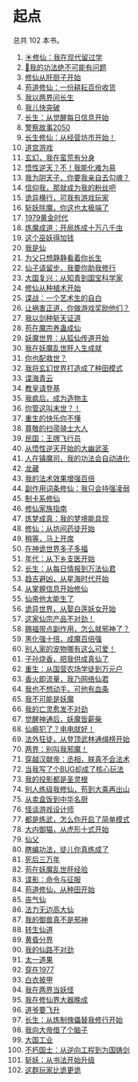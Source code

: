# 起点

<div id = "首"></div>
<script src = "../js/首.js"></script>

总共 102 本书。

<ol>
<li><a href = "https://m.qidian.com/book/1040257435/">☀️修仙：我在现代留过学</a></li>
<li><a href = "https://m.qidian.com/book/1040394500/">🌙我的功法绝不可能有问题</a></li>
<li><a href = "https://m.qidian.com/book/1040421285/">修仙从肝厨子开始</a></li>
<li><a href = "https://m.qidian.com/book/1040165235/">苟道修仙：一份耕耘百份收货</a></li>
<li><a href = "https://m.qidian.com/book/1039830969/">我以两界问长生</a></li>
<li><a href = "https://m.qidian.com/book/1040477176/">我儿快突破</a></li>
<li><a href = "https://m.qidian.com/book/1040219859/">长生：从觉醒每日信息开始</a></li>
<li><a href = "https://m.qidian.com/book/1038164068/">警察故事2050</a></li>
<li><a href = "https://m.qidian.com/book/1040309035/">长生修仙：从经营坊市开始！</a></li>
<li><a href = "https://m.qidian.com/book/1040434884/">道宫游戏</a></li>
<li><a href = "https://m.qidian.com/book/1040156444/">玄幻，我在蛮荒有分身</a></li>
<li><a href = "https://m.qidian.com/book/1040355724/">悟性逆天？不！我能化难为易</a></li>
<li><a href = "https://m.qidian.com/book/1040286769/">我为阴天子，你要我亲自去勾魂？</a></li>
<li><a href = "https://m.qidian.com/book/1040183554/">信仰我，那就成为我的粉丝吧</a></li>
<li><a href = "https://m.qidian.com/book/1040321196/">诡异横行，可我有游戏玩家</a></li>
<li><a href = "https://m.qidian.com/book/1040352968/">斩妖除魔，你这也太极端了</a></li>
<li><a href = "https://m.qidian.com/book/1039689097/">1979黄金时代</a></li>
<li><a href = "https://m.qidian.com/book/1040304999/">炼魔成道：开局炼成十万八千虫</a></li>
<li><a href = "https://m.qidian.com/book/1038514258/">这个巫妖得加钱</a></li>
<li><a href = "https://m.qidian.com/book/1040153111/">我是仙</a></li>
<li><a href = "https://m.qidian.com/book/1040263686/">为父只想静静看着你长生</a></li>
<li><a href = "https://m.qidian.com/book/1039930692/">仙子请留步，我要你助我修行</a></li>
<li><a href = "https://m.qidian.com/book/1040162455/">大国复兴：从知青到国宝科学家</a></li>
<li><a href = "https://m.qidian.com/book/1040202262/">修仙从种植术开始</a></li>
<li><a href = "https://m.qidian.com/book/1040241533/">谍战：一个艺术生的自白</a></li>
<li><a href = "https://m.qidian.com/book/1040332673/">让祸害正道，你做游戏奖励他们？</a></li>
<li><a href = "https://m.qidian.com/book/1040010953/">我以剑种斩天证道</a></li>
<li><a href = "https://m.qidian.com/book/1040173311/">苟在魔宗养蛊成仙</a></li>
<li><a href = "https://m.qidian.com/book/1038125785/">妖魔世界：从狐仙传道开始</a></li>
<li><a href = "https://m.qidian.com/book/1040054677/">我在妖魔乱世肝人生成就</a></li>
<li><a href = "https://m.qidian.com/book/1040014418/">你也配救世？</a></li>
<li><a href = "https://m.qidian.com/book/1039977675/">我将玄幻世界打造成了种田模式</a></li>
<li><a href = "https://m.qidian.com/book/1039867042/">谍海青云</a></li>
<li><a href = "https://m.qidian.com/book/1039807025/">教皇请登基</a></li>
<li><a href = "https://m.qidian.com/book/1040065050/">我疯后，成为造物主</a></li>
<li><a href = "https://m.qidian.com/book/1040041715/">你管这叫末世？！</a></li>
<li><a href = "https://m.qidian.com/book/1040088942/">重生的快乐你不懂</a></li>
<li><a href = "https://m.qidian.com/book/1040071037/">尊敬的扫帚骑士大人</a></li>
<li><a href = "https://m.qidian.com/book/1040173121/">民国：王牌飞行员</a></li>
<li><a href = "https://m.qidian.com/book/1039982364/">从悟性逆天开始的大幽武圣</a></li>
<li><a href = "https://m.qidian.com/book/1040147998/">人在镇魔司，我的功法会自动进化</a></li>
<li><a href = "https://m.qidian.com/book/1038996214/">龙藏</a></li>
<li><a href = "https://m.qidian.com/book/1040052183/">我的法术效果增强百倍</a></li>
<li><a href = "https://m.qidian.com/book/1040183831/">副作用词条修仙：我只会持强凌弱</a></li>
<li><a href = "https://m.qidian.com/book/1040061618/">制卡系修仙</a></li>
<li><a href = "https://m.qidian.com/book/1039853113/">修仙家族指南</a></li>
<li><a href = "https://m.qidian.com/book/1040011316/">炼梦成真：我的梦境能具现</a></li>
<li><a href = "https://m.qidian.com/book/1039971565/">修仙：从坊间药徒开始</a></li>
<li><a href = "https://m.qidian.com/book/1039779720/">稍等，马上开席</a></li>
<li><a href = "https://m.qidian.com/book/1039531613/">在神诡世界多子多福</a></li>
<li><a href = "https://m.qidian.com/book/1039926563/">年代：从下乡支医开始</a></li>
<li><a href = "https://m.qidian.com/book/1039830288/">长生：从每日情报到万法仙君</a></li>
<li><a href = "https://m.qidian.com/book/1039901622/">趋吉避凶，从星海时代开始</a></li>
<li><a href = "https://m.qidian.com/book/1039799776/">从掌握信息开始修仙</a></li>
<li><a href = "https://m.qidian.com/book/1039624669/">仙帝他太能生了</a></li>
<li><a href = "https://m.qidian.com/book/1039603805/">诡异世界，从娶白莲妖女开始</a></li>
<li><a href = "https://m.qidian.com/book/1039511303/">这家仙宗产品不对劲！</a></li>
<li><a href = "https://m.qidian.com/book/1039546173/">赐福带点副作用，怎么就邪神了？</a></li>
<li><a href = "https://m.qidian.com/book/1039481929/">黑化强十倍，成魔百倍强</a></li>
<li><a href = "https://m.qidian.com/book/1037862103/">别人家的宠物哪有这么可爱！</a></li>
<li><a href = "https://m.qidian.com/book/1039440746/">子孙烧香，把我供成真仙了</a></li>
<li><a href = "https://m.qidian.com/book/1039108982/">重生：从国营农场学徒到万元户</a></li>
<li><a href = "https://m.qidian.com/book/1039081858/">香火即流量，我乃网络仙君</a></li>
<li><a href = "https://m.qidian.com/book/1039062604/">我也不想动手，可他有血条</a></li>
<li><a href = "https://m.qidian.com/book/1039032255/">我不可能是妖魔</a></li>
<li><a href = "https://m.qidian.com/book/1038965856/">我的亡灵愈发不对劲</a></li>
<li><a href = "https://m.qidian.com/book/1038937689/">觉醒神通后，妖魔皆薪柴</a></li>
<li><a href = "https://m.qidian.com/book/1038576104/">仙瘾犯了？电电就好！</a></li>
<li><a href = "https://m.qidian.com/book/1038696796/">法外狂徒，从登顶武林通缉榜开始</a></li>
<li><a href = "https://m.qidian.com/book/1038787721/">两界：别叫我邪魔！</a></li>
<li><a href = "https://m.qidian.com/book/1038625167/">穿越汉献帝：丞相，朕真不会法术</a></li>
<li><a href = "https://m.qidian.com/book/1038781072/">当我写了个BUG却成了核心玩法</a></li>
<li><a href = "https://m.qidian.com/book/1038418725/">我的投影都是圣灵根</a></li>
<li><a href = "https://m.qidian.com/book/1037491938/">别人练级我修仙，苟到大乘再出山</a></li>
<li><a href = "https://m.qidian.com/book/1038228103/">从卖盒饭到中华名厨</a></li>
<li><a href = "https://m.qidian.com/book/1036804203/">怪谈游戏设计师</a></li>
<li><a href = "https://m.qidian.com/book/1037799105/">都是练武，怎么你开启了简单模式</a></li>
<li><a href = "https://m.qidian.com/book/1037781860/">大内御猫，从虎形十式开始</a></li>
<li><a href = "https://m.qidian.com/book/1036237650/">仙父</a></li>
<li><a href = "https://m.qidian.com/book/1037458244/">瞎编功法，徒儿你真练成了</a></li>
<li><a href = "https://m.qidian.com/book/1037288004/">死后三万年</a></li>
<li><a href = "https://m.qidian.com/book/1037091641/">苟在妖魔乱世肝经验</a></li>
<li><a href = "https://m.qidian.com/book/1037011820/">谍影：命令与征服</a></li>
<li><a href = "https://m.qidian.com/book/1036965097/">苟道修仙，从种田开始</a></li>
<li><a href = "https://m.qidian.com/book/1036992061/">丧气仙</a></li>
<li><a href = "https://m.qidian.com/book/1036671375/">法力无边高大仙</a></li>
<li><a href = "https://m.qidian.com/book/1036460842/">我的御兽真不是邪神</a></li>
<li><a href = "https://m.qidian.com/book/1036711780/">转生仙道</a></li>
<li><a href = "https://m.qidian.com/book/1038087169/">黄昏分界</a></li>
<li><a href = "https://m.qidian.com/book/1037967329/">我的仙路不对劲</a></li>
<li><a href = "https://m.qidian.com/book/1037019911/">太一道果</a></li>
<li><a href = "https://m.qidian.com/book/1035091239/">穿在1977</a></li>
<li><a href = "https://m.qidian.com/book/1038279206/">白衣披甲</a></li>
<li><a href = "https://m.qidian.com/book/1036481113/">我在两界当妖怪</a></li>
<li><a href = "https://m.qidian.com/book/1037042754/">我在修仙界大器晚成</a></li>
<li><a href = "https://m.qidian.com/book/1037991205/">道爷要飞升</a></li>
<li><a href = "https://m.qidian.com/book/1037916569/">长生：从炼制傀儡替我修行开始</a></li>
<li><a href = "https://m.qidian.com/book/1038438644/">我向大帝借了个脑子</a></li>
<li><a href = "https://m.qidian.com/book/1038040686/">大国工业</a></li>
<li><a href = "https://m.qidian.com/book/1038484042/">不朽国士：从逆向工程到为国铸剑</a></li>
<li><a href = "https://m.qidian.com/book/1037834942/">斩妖：从书法开始升级</a></li>
<li><a href = "https://m.qidian.com/book/1038362789/">这群玩家比诡更诡</a></li></ol>